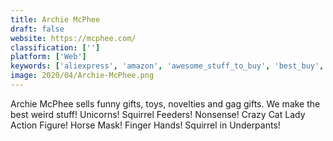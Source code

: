 ```yaml
---
title: Archie McPhee
draft: false 
website: https://mcphee.com/
classification: ['']
platform: ['Web']
keywords: ['aliexpress', 'amazon', 'awesome_stuff_to_buy', 'best_buy', 'dealextreme', 'discovergeek', 'etsy', 'fanatics', 'fans_material', 'favfinder', 'firebox', 'healcomputer', 'idiotbuy', 'imvges', 'jinx', 'needora', 'this_is_why_im_broke', 'wervetu', 'wish', 'wooter', 'ioffer']
image: 2020/04/Archie-McPhee.png
---
```

Archie McPhee sells funny gifts, toys, novelties and gag gifts. We make the best weird stuff! Unicorns! Squirrel Feeders! Nonsense! Crazy Cat Lady Action Figure! Horse Mask! Finger Hands! Squirrel in Underpants!
